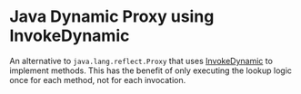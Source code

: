 Java Dynamic Proxy using InvokeDynamic
======================================

An alternative to `java.lang.reflect.Proxy` that uses [InvokeDynamic][indy] to implement methods.
This has the benefit of only executing the lookup logic once for each method, not for each invocation.

[indy]: http://docs.oracle.com/javase/7/docs/technotes/guides/vm/multiple-language-support.html#invokedynamic